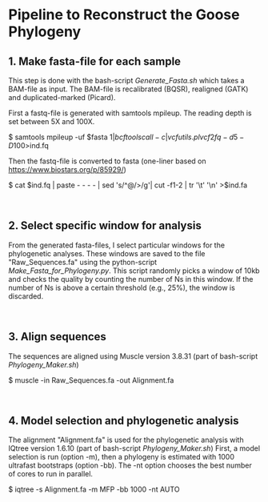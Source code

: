 # Pipeline to Reconstruct the Goose Phylogeny

## 1. Make fasta-file for each sample

This step is done with the bash-script _Generate_Fasta.sh_ which takes a BAM-file as input. 
The BAM-file is recalibrated (BQSR), realigned (GATK) and duplicated-marked (Picard).

First a fastq-file is generated with samtools mpileup. The reading depth is set between 5X and 100X.

$ samtools mpileup -uf $fasta $1 | bcftools call -c | vcfutils.pl vcf2fq -d 5 -D 100 >$ind.fq

Then the fastq-file is converted to fasta (one-liner based on https://www.biostars.org/p/85929/)

$ cat $ind.fq | paste - - - - | sed 's/^@/>/g'| cut -f1-2 | tr '\t' '\n' >$ind.fa

&nbsp;

## 2. Select specific window for analysis

From the generated fasta-files, I select particular windows for the phylogenetic analyses. 
These windows are saved to the file "Raw_Sequences.fa" using the python-script _Make_Fasta_for_Phylogeny.py_.
This script randomly picks a window of 10kb and checks the quality by counting the number of Ns in this window. 
If the number of Ns is above a certain threshold (e.g., 25%), the window is discarded.

&nbsp;

## 3. Align sequences

The sequences are aligned using Muscle version 3.8.31 (part of bash-script _Phylogeny_Maker.sh_)

$ muscle -in Raw_Sequences.fa -out Alignment.fa

&nbsp;

## 4. Model selection and phylogenetic analysis

The alignment "Alignment.fa" is used for the phylogenetic analysis with IQtree version 1.6.10 (part of bash-script _Phylogeny_Maker.sh_)
First, a model selection is run (option -m), then a phylogeny is estimated with 1000 ultrafast bootstraps (option -bb).
The -nt option chooses the best number of cores to run in parallel.

$ iqtree -s Alignment.fa -m MFP -bb 1000 -nt AUTO
